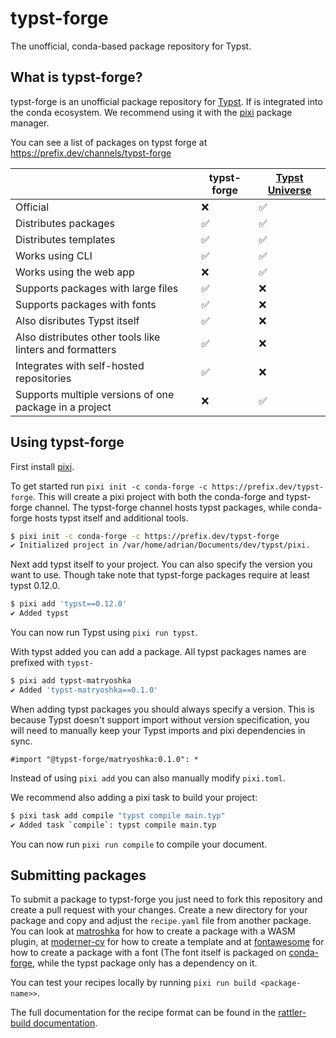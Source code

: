 # typst-forge

The unofficial, conda-based package repository for Typst.

## What is typst-forge?

typst-forge is an unofficial package repository for [Typst](https://typst.app). If is integrated into the conda ecosystem. We recommend using it with the [pixi](https://pixi.sh) package manager.

You can see a list of packages on typst forge at https://prefix.dev/channels/typst-forge

|                                                          | typst-forge | [Typst Universe](https://typst.app/universe) |
| -------------------------------------------------------- | ----------- | -------------------------------------------- |
| Official                                                 | ❌          | ✅                                           |
| Distributes packages                                     | ✅          | ✅                                           |
| Distributes templates                                    | ✅          | ✅                                           |
| Works using CLI                                          | ✅          | ✅                                           |
| Works using the web app                                  | ❌          | ✅                                           |
| Supports packages with large files                       | ✅          | ❌                                           |
| Supports packages with fonts                             | ✅          | ❌                                           |
| Also disributes Typst itself                             | ✅          | ❌                                           |
| Also distributes other tools like linters and formatters | ✅          | ❌                                           |
| Integrates with self-hosted repositories                 | ✅          | ❌                                           |
| Supports multiple versions of one package in a project   | ❌          | ✅                                           |


## Using typst-forge

First install [pixi](https://pixi.sh).

To get started run `pixi init -c conda-forge -c https://prefix.dev/typst-forge`. This will create a pixi project with both the conda-forge and typst-forge channel. The typst-forge channel hosts typst packages, while conda-forge hosts typst itself and additional tools.

```sh
$ pixi init -c conda-forge -c https://prefix.dev/typst-forge
✔ Initialized project in /var/home/adrian/Documents/dev/typst/pixi.
```

Next add typst itself to your project. You can also specify the version you want to use. Though take note that typst-forge packages require at least typst 0.12.0.

```sh
$ pixi add 'typst==0.12.0'
✔ Added typst
```
You can now run Typst using `pixi run typst`.

With typst added you can add a package. All typst packages names are prefixed with `typst-`
```sh
$ pixi add typst-matryoshka
✔ Added 'typst-matryoshka==0.1.0'
```
When adding typst packages you should always specify a version. This is because Typst doesn't support import without version specification, you will need to manually keep your Typst imports and pixi dependencies in sync.
```typst
#import "@typst-forge/matryoshka:0.1.0": *
```
Instead of using `pixi add` you can also manually modify `pixi.toml`.

We recommend also adding a pixi task to build your project:
```sh
$ pixi task add compile "typst compile main.typ"
✔ Added task `compile`: typst compile main.typ
```
You can now run `pixi run compile` to compile your document.


## Submitting packages

To submit a package to typst-forge you just need to fork this repository and create a pull request with your changes.
Create a new directory for your package and copy and adjust the `recipe.yaml` file from another package.
You can look at [matroshka](matryoshka/recipe.yaml) for how to create a package with a WASM plugin, at [moderner-cv](moderner-cv/recipe.yaml) for how to create a template and at [fontawesome](fontawesome/recipe.yaml) for how to create a package with a font (The font itself is packaged on [conda-forge](https://github.com/conda-forge/font-otf-fontawesome-feedstock/), while the typst package only has a dependency on it.

You can test your recipes locally by running `pixi run build <package-name>>`.

The full documentation for the recipe format can be found in the [rattler-build documentation](https://prefix-dev.github.io/rattler-build/latest/reference/recipe_file/).
